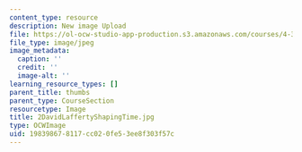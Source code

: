 ```yaml
---
content_type: resource
description: New image Upload
file: https://ol-ocw-studio-app-production.s3.amazonaws.com/courses/4-301-introduction-to-the-visual-arts-spring-2007/198398678117cc020fe53ee8f303f57c_2DavidLaffertyShapingTime.jpg
file_type: image/jpeg
image_metadata:
  caption: ''
  credit: ''
  image-alt: ''
learning_resource_types: []
parent_title: thumbs
parent_type: CourseSection
resourcetype: Image
title: 2DavidLaffertyShapingTime.jpg
type: OCWImage
uid: 19839867-8117-cc02-0fe5-3ee8f303f57c
---
```

